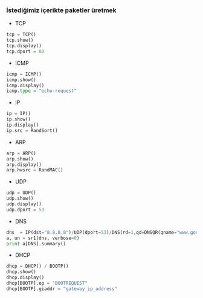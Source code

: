 ### İstediğimiz içerikte paketler üretmek

* TCP

```python
tcp = TCP()
tcp.show()
tcp.display()
tcp.dport = 80
```

* ICMP

```python
icmp = ICMP()
icmp.show()
icmp.display()
icmp.type = "echo-request"
```

* IP

```python
ip = IP()
ip.show()
ip.display()
ip.src = RandSort()
```

* ARP

```python
arp = ARP()
arp.show()
arp.display()
arp.hwsrc = RandMAC()
```

* UDP

```python
udp = UDP()
udp.show()
udp.display()
udp.dport = 53
```

* DNS

```python
dns  = IP(dst="8.8.8.8")/UDP(dport=53)/DNS(rd=1,qd=DNSQR(qname="www.google.com"))
a, un = sr1(dns, verbose=0)
print a[DNS].summary()
```

* DHCP 

```python
dhcp = DHCP() / BOOTP()
dhcp.show()
dhcp.display()
dhcp[BOOTP].op = "BOOTREQUEST"
dhcp[BOOTP].giaddr = "gateway_ip_address"
```
